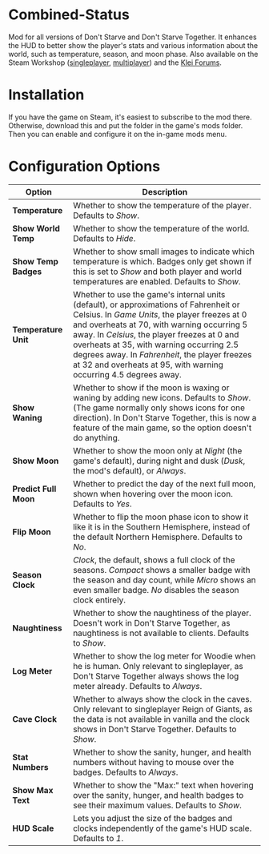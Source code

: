 # Combined-Status

Mod for all versions of Don't Starve and Don't Starve Together. It enhances the HUD to better show the player's stats and various information about the world, such as temperature, season, and moon phase. Also available on the Steam Workshop ([singleplayer](http://steamcommunity.com/sharedfiles/filedetails/?id=574636989), [multiplayer](http://steamcommunity.com/sharedfiles/filedetails/?id=376333686)) and the [Klei Forums](http://forums.kleientertainment.com/files/file/1136-combined-status/).

# Installation

If you have the game on Steam, it's easiest to subscribe to the mod there. Otherwise, download this and put the folder in the game's mods folder. Then you can enable and configure it on the in-game mods menu.

# Configuration Options

Option | Description
------ | -----------
**Temperature** | Whether to show the temperature of the player. Defaults to _Show_.
**Show World Temp** | Whether to show the temperature of the world. Defaults to _Hide_.
**Show Temp Badges** | Whether to show small images to indicate which temperature is which. Badges only get shown if this is set to _Show_ and both player and world temperatures are enabled. Defaults to _Show_.
**Temperature Unit** | Whether to use the game's internal units (default), or approximations of Fahrenheit or Celsius. In _Game Units_, the player freezes at 0 and overheats at 70, with warning occurring 5 away. In _Celsius_, the player freezes at 0 and overheats at 35, with warning occurring 2.5 degrees away. In _Fahrenheit_, the player freezes at 32 and overheats at 95, with warning occurring 4.5 degrees away.
**Show Waning** | Whether to show if the moon is waxing or waning by adding new icons. Defaults to _Show_. (The game normally only shows icons for one direction). In Don't Starve Together, this is now a feature of the main game, so the option doesn't do anything.
**Show Moon** | Whether to show the moon only at _Night_ (the game's default), during night and dusk (_Dusk_, the mod's default), or _Always_.
**Predict Full Moon** | Whether to predict the day of the next full moon, shown when hovering over the moon icon. Defaults to _Yes_.
**Flip Moon** | Whether to flip the moon phase icon to show it like it is in the Southern Hemisphere, instead of the default Northern Hemisphere. Defaults to _No_.
**Season Clock** | _Clock_, the default, shows a full clock of the seasons. _Compact_ shows a smaller badge with the season and day count, while _Micro_ shows an even smaller badge. _No_ disables the season clock entirely.
**Naughtiness** | Whether to show the naughtiness of the player. Doesn't work in Don't Starve Together, as  naughtiness is not available to clients. Defaults to _Show_.
**Log Meter** | Whether to show the log meter for Woodie when he is human. Only relevant to singleplayer, as Don't Starve Together always shows the log meter already. Defaults to _Always_.
**Cave Clock** | Whether to always show the clock in the caves. Only relevant to singleplayer Reign of Giants, as the data is not available in vanilla and the clock shows in Don't Starve Together. Defaults to _Show_.
**Stat Numbers** | Whether to show the sanity, hunger, and health numbers without having to mouse over the badges. Defaults to _Always_.
**Show Max Text** | Whether to show the "Max:" text when hovering over the sanity, hunger, and health badges to see their maximum values. Defaults to _Show_.
**HUD Scale** | Lets you adjust the size of the badges and clocks independently of the game's HUD scale. Defaults to _1_.
